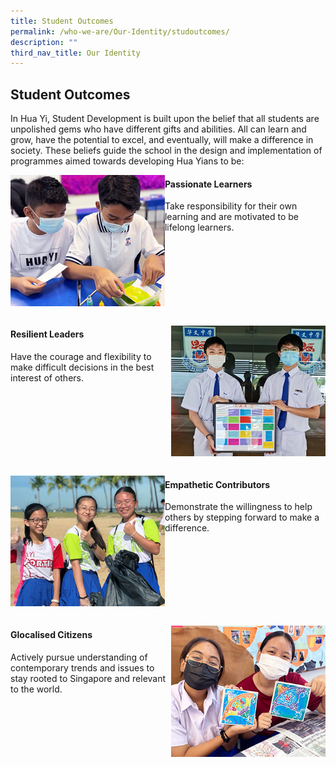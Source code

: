 ```yaml
---
title: Student Outcomes
permalink: /who-we-are/Our-Identity/studoutcomes/
description: ""
third_nav_title: Our Identity
---
```

## Student Outcomes

In Hua Yi, Student Development is built upon the belief that all students are unpolished gems who have different gifts and abilities. All can learn and grow, have the potential to excel, and eventually, will make a difference in society. These beliefs guide the school in the design and implementation of programmes aimed towards developing Hua Yians to be:

<img src="/images/outcome1.jpg" style="width:49%" align="left">

####  Passionate Learners

Take responsibility for their own learning and are motivated to be lifelong learners.
<br clear="left"><br>

<img src="/images/outcome2.jpg" style="width:49%" align="right">

#### Resilient Leaders

Have the courage and flexibility to make difficult decisions in the best interest of others.
<br clear="right"><br>

<img src="/images/outcome3.jpg" style="width:49%" align="left">

#### Empathetic Contributors

Demonstrate the willingness to help others by stepping forward to make a difference.
<br clear="left"><br>

<img src="/images/outcome4.jpg" style="width:49%" align="right">

#### Glocalised Citizens

Actively pursue understanding of contemporary trends and issues to stay rooted to Singapore and relevant to the world.